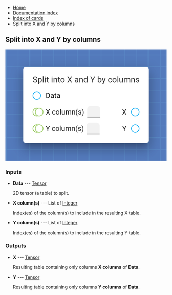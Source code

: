 <ul class="breadcrumb">
    <li><a href="">Home</a></li>
    <li><a href="documentation">Documentation index</a></li>
    <li><a href="cards/">Index of cards</a></li>
    <li>Split into X and Y by columns</li>
</ul>

## Split into X and Y by columns



!["Split into X and Y by columns" card](assets/img/cards/splitIntoXAndYByColumns.png)


### Inputs


* **Data** --- [Tensor](types/Tensor)

  2D tensor (a table) to split.

* **X column(s)** --- List of [Integer](types/Integer)

  Index(es) of the column(s) to include in the resulting X table.

* **Y column(s)** --- List of [Integer](types/Integer)

  Index(es) of the column(s) to include in the resulting Y table.





### Outputs


* **X** --- [Tensor](types/Tensor)

  Resulting table containing only columns **X columns** of **Data**.

* **Y** --- [Tensor](types/Tensor)

  Resulting table containing only columns **Y columns** of **Data**.




